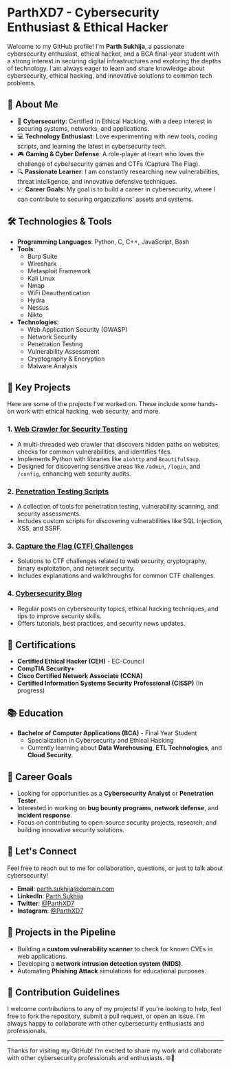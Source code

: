 # ParthXD7 - Cybersecurity Enthusiast & Ethical Hacker

Welcome to my GitHub profile! I'm **Parth Sukhija**, a passionate cybersecurity enthusiast, ethical hacker, and a BCA final-year student with a strong interest in securing digital infrastructures and exploring the depths of technology. I am always eager to learn and share knowledge about cybersecurity, ethical hacking, and innovative solutions to common tech problems.

## 🚀 About Me

- 🔐 **Cybersecurity**: Certified in Ethical Hacking, with a deep interest in securing systems, networks, and applications.
- 💻 **Technology Enthusiast**: Love experimenting with new tools, coding scripts, and learning the latest in cybersecurity tech.
- 🎮 **Gaming & Cyber Defense**: A role-player at heart who loves the challenge of cybersecurity games and CTFs (Capture The Flag).
- 🔍 **Passionate Learner**: I am constantly researching new vulnerabilities, threat intelligence, and innovative defensive techniques.
- 📈 **Career Goals**: My goal is to build a career in cybersecurity, where I can contribute to securing organizations' assets and systems.
  
## 🛠️ Technologies & Tools

- **Programming Languages**: Python, C, C++, JavaScript, Bash
- **Tools**:
  - Burp Suite
  - Wireshark
  - Metasploit Framework
  - Kali Linux
  - Nmap
  - WiFi Deauthentication
  - Hydra
  - Nessus
  - Nikto
- **Technologies**:
  - Web Application Security (OWASP)
  - Network Security
  - Penetration Testing
  - Vulnerability Assessment
  - Cryptography & Encryption
  - Malware Analysis

## 🔐 Key Projects

Here are some of the projects I've worked on. These include some hands-on work with ethical hacking, web security, and more.

### 1. **[Web Crawler for Security Testing](https://github.com/ParthXD7/Web-Security-Crawler)**
   - A multi-threaded web crawler that discovers hidden paths on websites, checks for common vulnerabilities, and identifies files.
   - Implements Python with libraries like `aiohttp` and `BeautifulSoup`.
   - Designed for discovering sensitive areas like `/admin`, `/login`, and `/config`, enhancing web security audits.

### 2. **[Penetration Testing Scripts](https://github.com/ParthXD7/PenTest-Scripts)**
   - A collection of tools for penetration testing, vulnerability scanning, and security assessments.
   - Includes custom scripts for discovering vulnerabilities like SQL Injection, XSS, and SSRF.

### 3. **[Capture the Flag (CTF) Challenges](https://github.com/ParthXD7/CTF-Solutions)**
   - Solutions to CTF challenges related to web security, cryptography, binary exploitation, and network security.
   - Includes explanations and walkthroughs for common CTF challenges.

### 4. **[Cybersecurity Blog](https://parthxd7.medium.com/)**
   - Regular posts on cybersecurity topics, ethical hacking techniques, and tips to improve security skills.
   - Offers tutorials, best practices, and security news updates.

## 📝 Certifications

- **Certified Ethical Hacker (CEH)** - EC-Council
- **CompTIA Security+**
- **Cisco Certified Network Associate (CCNA)**
- **Certified Information Systems Security Professional (CISSP)** (In progress)

## 📚 Education

- **Bachelor of Computer Applications (BCA)** - Final Year Student
  - Specialization in Cybersecurity and Ethical Hacking
  - Currently learning about **Data Warehousing**, **ETL Technologies**, and **Cloud Security**.

## 💼 Career Goals

- Looking for opportunities as a **Cybersecurity Analyst** or **Penetration Tester**.
- Interested in working on **bug bounty programs**, **network defense**, and **incident response**.
- Focus on contributing to open-source security projects, research, and building innovative security solutions.

## 💬 Let's Connect

Feel free to reach out to me for collaboration, questions, or just to talk about cybersecurity!

- **Email**: parth.sukhija@domain.com
- **LinkedIn**: [Parth Sukhija](https://www.linkedin.com/in/parth-sukhija/)
- **Twitter**: [@ParthXD7](https://twitter.com/ParthXD7)
- **Instagram**: [@ParthXD7](https://www.instagram.com/parthxd7/)

## 📂 Projects in the Pipeline

- Building a **custom vulnerability scanner** to check for known CVEs in web applications.
- Developing a **network intrusion detection system (NIDS)**.
- Automating **Phishing Attack** simulations for educational purposes.

## 📑 Contribution Guidelines

I welcome contributions to any of my projects! If you're looking to help, feel free to fork the repository, submit a pull request, or open an issue. I’m always happy to collaborate with other cybersecurity enthusiasts and professionals.

---

Thanks for visiting my GitHub! I'm excited to share my work and collaborate with other cybersecurity professionals and enthusiasts. 🌐🔐
